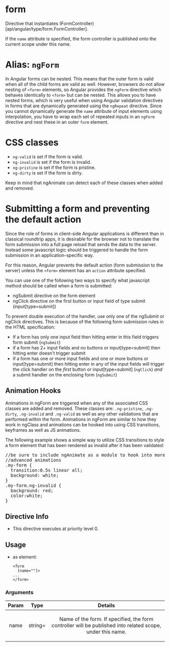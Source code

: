



# form








Directive that instantiates
(FormController)[api/angular/type/form.FormController].

If the `name` attribute is specified, the form controller is published onto the current scope under
this name.

# Alias: `ngForm`

In Angular forms can be nested. This means that the outer form is valid when all of the child
forms are valid as well. However, browsers do not allow nesting of `<form>` elements, so
Angular provides the `ngForm` directive which behaves identically to
`<form>` but can be nested.  This allows you to have nested forms, which is very useful when
using Angular validation directives in forms that are dynamically generated using the
`ngRepeat` directive. Since you cannot dynamically generate the `name`
attribute of input elements using interpolation, you have to wrap each set of repeated inputs in an
`ngForm` directive and nest these in an outer `form` element.


# CSS classes
 - `ng-valid` is set if the form is valid.
 - `ng-invalid` is set if the form is invalid.
 - `ng-pristine` is set if the form is pristine.
 - `ng-dirty` is set if the form is dirty.

Keep in mind that ngAnimate can detect each of these classes when added and removed.


# Submitting a form and preventing the default action

Since the role of forms in client-side Angular applications is different than in classical
roundtrip apps, it is desirable for the browser not to translate the form submission into a full
page reload that sends the data to the server. Instead some javascript logic should be triggered
to handle the form submission in an application-specific way.

For this reason, Angular prevents the default action (form submission to the server) unless the
`<form>` element has an `action` attribute specified.

You can use one of the following two ways to specify what javascript method should be called when
a form is submitted:

- ngSubmit directive on the form element
- ngClick directive on the first
 button or input field of type submit (input[type=submit])

To prevent double execution of the handler, use only one of the ngSubmit
or ngClick directives.
This is because of the following form submission rules in the HTML specification:

- If a form has only one input field then hitting enter in this field triggers form submit
(`ngSubmit`)
- if a form has 2+ input fields and no buttons or input[type=submit] then hitting enter
doesn't trigger submit
- if a form has one or more input fields and one or more buttons or input[type=submit] then
hitting enter in any of the input fields will trigger the click handler on the *first* button or
input[type=submit] (`ngClick`) *and* a submit handler on the enclosing form (`ngSubmit`)


## Animation Hooks

Animations in ngForm are triggered when any of the associated CSS classes are added and removed.
These classes are: `.ng-pristine`, `.ng-dirty`, `.ng-invalid` and `.ng-valid` as well as any
other validations that are performed within the form. Animations in ngForm are similar to how
they work in ngClass and animations can be hooked into using CSS transitions, keyframes as well
as JS animations.

The following example shows a simple way to utilize CSS transitions to style a form element
that has been rendered as invalid after it has been validated:

<pre>
//be sure to include ngAnimate as a module to hook into more
//advanced animations
.my-form {
  transition:0.5s linear all;
  background: white;
}
.my-form.ng-invalid {
  background: red;
  color:white;
}
</pre>








## Directive Info


* This directive executes at priority level 0.


## Usage




* as element:
    ```
    <form
      [name=""]>
    ...
    </form>
    ```




### Arguments

| Param | Type | Details |
| :--: | :--: | :--: |
| name | string= | <p>Name of the form. If specified, the form controller will be published into related scope, under this name.</p>  |




